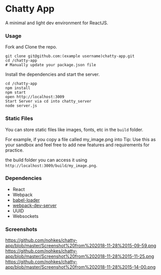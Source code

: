 Chatty App
=====================

A minimal and light dev environment for ReactJS.

### Usage
Fork and Clone the repo.

```
git clone git@github.com:(example username)chatty-app.git
cd /chatty-app
# Manually update your package.json file
```

Install the dependencies and start the server.

```
cd /chatty-app
npm install
npm start
open http://localhost:3009
Start Server via cd into chatty_server
node server.js

```

### Static Files

You can store static files like images, fonts, etc in the `build` folder.

For example, if you copy a file called my_image.png into Tip: Use this as your sandbox and feel free to add new features and requirements for practice.

the build folder you can access it using `http://localhost:3009/build/my_image.png`.


### Dependencies

* React
* Webpack
* [babel-loader](https://github.com/babel/babel-loader)
* [webpack-dev-server](https://github.com/webpack/webpack-dev-server)
* UUID
* Websockets

### Screenshots
https://github.com/nohkes/chatty-app/blob/master/Screenshot%20from%202018-11-28%2015-09-59.png
https://github.com/nohkes/chatty-app/blob/master/Screenshot%20from%202018-11-28%2015-11-25.png
https://github.com/nohkes/chatty-app/blob/master/Screenshot%20from%202018-11-28%2015-14-00.png
